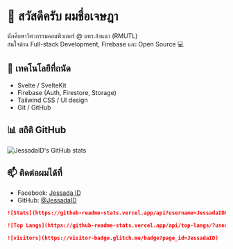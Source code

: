 # 👋 สวัสดีครับ ผมชื่อเจษฎา

นักศึกษาวิศวกรรมคอมพิวเตอร์ @ มทร.ล้านนา (RMUTL)  
สนใจด้าน Full-stack Development, Firebase และ Open Source 💻

## 🔧 เทคโนโลยีที่ถนัด
- Svelte / SvelteKit
- Firebase (Auth, Firestore, Storage)
- Tailwind CSS / UI design
- Git / GitHub

## 📊 สถิติ GitHub
![JessadaID's GitHub stats](https://github-readme-stats.vercel.app/api?username=JessadaID&show_icons=true&theme=tokyonight)

## 📫 ติดต่อผมได้ที่
- Facebook: [Jessada ID](https://facebook.com/yourprofile)
- GitHub: [@JessadaID](https://github.com/JessadaID)

```markdown
![Stats](https://github-readme-stats.vercel.app/api?username=JessadaID&show_icons=true&theme=gruvbox)

```

```markdown
![Top Langs](https://github-readme-stats.vercel.app/api/top-langs/?username=JessadaID&layout=compact&theme=gruvbox)
```

```markdown
![visitors](https://visitor-badge.glitch.me/badge?page_id=JessadaID)
```
